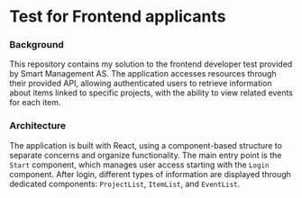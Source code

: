 # Test for Frontend applicants

### Background

This repository contains my solution to the frontend developer test provided by Smart Management AS. The application accesses resources through their provided API, allowing authenticated users to retrieve information about items linked to specific projects, with the ability to view related events for each item.

### Architecture

The application is built with React, using a component-based structure to separate concerns and organize functionality. The main entry point is the `Start` component, which manages user access starting with the `Login` component. After login, different types of information are displayed through dedicated components: `ProjectList`, `ItemList`, and `EventList`.